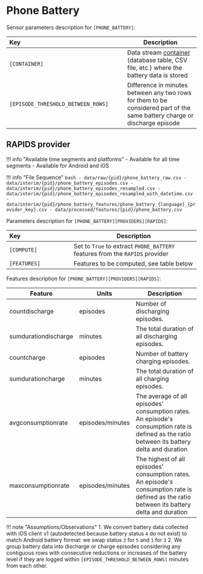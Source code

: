 # Phone Battery

Sensor parameters description for `[PHONE_BATTERY]`:

|Key&nbsp;&nbsp;&nbsp;&nbsp;&nbsp;&nbsp;&nbsp;&nbsp;&nbsp;&nbsp;&nbsp;&nbsp;&nbsp;&nbsp;&nbsp;&nbsp;&nbsp;&nbsp;&nbsp;&nbsp;&nbsp;&nbsp;&nbsp;&nbsp;&nbsp;&nbsp;&nbsp;&nbsp;&nbsp;&nbsp;&nbsp;&nbsp;&nbsp;&nbsp;&nbsp;&nbsp;&nbsp;&nbsp;&nbsp;&nbsp;&nbsp;&nbsp;&nbsp;&nbsp;&nbsp;&nbsp;&nbsp;&nbsp;&nbsp;&nbsp;&nbsp;&nbsp;&nbsp;&nbsp;&nbsp;&nbsp;&nbsp;&nbsp;&nbsp;&nbsp;&nbsp;&nbsp;            | Description |
|----------------|-----------------------------------------------------------------------------------------------------------------------------------
|`[CONTAINER]`| Data stream [container](../../datastreams/data-streams-introduction/) (database table, CSV file, etc.) where the battery data is stored
|`[EPISODE_THRESHOLD_BETWEEN_ROWS]` | Difference in minutes between any two rows for them to be considered part of the same battery charge or discharge episode

## RAPIDS provider

!!! info "Available time segments and platforms"
    - Available for all time segments
    - Available for Android and iOS

!!! info "File Sequence"
    ```bash
    - data/raw/{pid}/phone_battery_raw.csv
    - data/interim/{pid}/phone_battery_episodes.csv
    - data/interim/{pid}/phone_battery_episodes_resampled.csv
    - data/interim/{pid}/phone_battery_episodes_resampled_with_datetime.csv
    - data/interim/{pid}/phone_battery_features/phone_battery_{language}_{provider_key}.csv
    - data/processed/features/{pid}/phone_battery.csv
    ```


Parameters description for `[PHONE_BATTERY][PROVIDERS][RAPIDS]`:

|Key&nbsp;&nbsp;&nbsp;&nbsp;&nbsp;&nbsp;&nbsp;&nbsp;&nbsp;&nbsp;&nbsp;&nbsp;&nbsp;&nbsp;&nbsp;&nbsp;&nbsp;&nbsp;&nbsp;&nbsp;&nbsp;&nbsp;&nbsp;&nbsp;&nbsp;&nbsp;&nbsp;&nbsp;&nbsp;            | Description |
|----------------|-----------------------------------------------------------------------------------------------------------------------------------
|`[COMPUTE]`| Set to `True` to extract `PHONE_BATTERY` features from the `RAPIDS` provider|
|`[FEATURES]` |         Features to be computed, see table below


Features description for `[PHONE_BATTERY][PROVIDERS][RAPIDS]`:

|Feature                    |Units      |Description|
|-------------------------- |---------- |---------------------------|
|countdischarge         |episodes           | Number of discharging episodes.
|sumdurationdischarge   |minutes            | The total duration of all discharging episodes.
|countcharge            |episodes           | Number of battery charging episodes.
|sumdurationcharge      |minutes            | The total duration of all charging episodes.
|avgconsumptionrate     |episodes/minutes   | The average of all episodes' consumption rates. An episode's consumption rate is defined as the ratio between its battery delta and duration
|maxconsumptionrate     |episodes/minutes   | The highest of all episodes' consumption rates. An episode's consumption rate is defined as the ratio between its battery delta and duration

!!! note "Assumptions/Observations"
    1. We convert battery data collected with iOS client v1 (autodetected because battery status `4` do not exist) to match Android battery format: we swap status `3` for `5` and `1` for `3`
    2. We group battery data into discharge or charge episodes considering any contiguous rows with consecutive reductions or increases of the battery level if they are logged within `[EPISODE_THRESHOLD_BETWEEN_ROWS]` minutes from each other.
